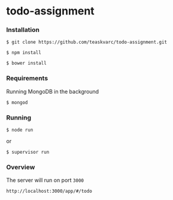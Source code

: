 # todo-assignment

### Installation

`$ git clone https://github.com/teaskvarc/todo-assignment.git`

`$ npm install`

`$ bower install`

### Requirements

Running MongoDB in the background

`$ mongod`


### Running

`$ node run`

or

`$ supervisor run`

### Overview

The server will run on port `3000`

`http://localhost:3000/app/#/todo`
